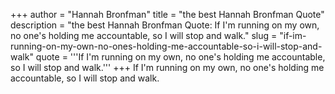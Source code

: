 +++
author = "Hannah Bronfman"
title = "the best Hannah Bronfman Quote"
description = "the best Hannah Bronfman Quote: If I'm running on my own, no one's holding me accountable, so I will stop and walk."
slug = "if-im-running-on-my-own-no-ones-holding-me-accountable-so-i-will-stop-and-walk"
quote = '''If I'm running on my own, no one's holding me accountable, so I will stop and walk.'''
+++
If I'm running on my own, no one's holding me accountable, so I will stop and walk.
